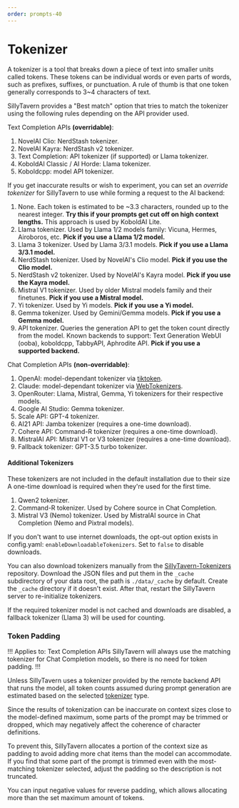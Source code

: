 ```yaml
---
order: prompts-40
---
```


# Tokenizer

A tokenizer is a tool that breaks down a piece of text into smaller units called tokens. These tokens can be individual words or even parts of words, such as prefixes, suffixes, or punctuation. A rule of thumb is that one token generally corresponds to 3~4 characters of text.

SillyTavern provides a "Best match" option that tries to match the tokenizer using the following rules depending on the API provider used.

Text Completion APIs **(overridable)**:

1. NovelAI Clio: NerdStash tokenizer.
2. NovelAI Kayra: NerdStash v2 tokenizer.
3. Text Completion: API tokenizer (if supported) or Llama tokenizer.
4. KoboldAI Classic / AI Horde: Llama tokenizer.
5. Koboldcpp: model API tokenizer.

If you get inaccurate results or wish to experiment, you can set an _override tokenizer_ for SillyTavern to use while forming a request to the AI backend:

1. None. Each token is estimated to be ~3.3 characters, rounded up to the nearest integer. **Try this if your prompts get cut off on high context lengths.** This approach is used by KoboldAI Lite.
2. Llama tokenizer. Used by Llama 1/2 models family: Vicuna, Hermes, Airoboros, etc. **Pick if you use a Llama 1/2 model.**
3. Llama 3 tokenizer. Used by Llama 3/3.1 models. **Pick if you use a Llama 3/3.1 model.**
4. NerdStash tokenizer. Used by NovelAI's Clio model. **Pick if you use the Clio model.**
5. NerdStash v2 tokenizer. Used by NovelAI's Kayra model. **Pick if you use the Kayra model.**
6. Mistral V1 tokenizer. Used by older Mistral models family and their finetunes. **Pick if you use a Mistral model.**
7. Yi tokenizer. Used by Yi models. **Pick if you use a Yi model.**
8. Gemma tokenizer. Used by Gemini/Gemma models. **Pick if you use a Gemma model.**
9. API tokenizer. Queries the generation API to get the token count directly from the model. Known backends to support: Text Generation WebUI (ooba), koboldcpp, TabbyAPI, Aphrodite API. **Pick if you use a supported backend.**

Chat Completion APIs **(non-overridable)**:

1. OpenAI: model-dependant tokenizer via [tiktoken](https://github.com/openai/tiktoken).
2. Claude: model-dependant tokenizer via [WebTokenizers](https://github.com/mlc-ai/tokenizers-cpp).
3. OpenRouter: Llama, Mistral, Gemma, Yi tokenizers for their respective models.
4. Google AI Studio: Gemma tokenizer.
5. Scale API: GPT-4 tokenizer.
6. AI21 API: Jamba tokenizer (requires a one-time download).
7. Cohere API: Command-R tokenizer (requires a one-time download).
8. MistralAI API: Mistral V1 or V3 tokenizer (requires a one-time download).
9. Fallback tokenizer: GPT-3.5 turbo tokenizer.

#### Additional Tokenizers

These tokenizers are not included in the default installation due to their size A one-time download is required when they're used for the first time.

1. Qwen2 tokenizer.
2. Command-R tokenizer. Used by Cohere source in Chat Completion.
3. Mistral V3 (Nemo) tokenizer. Used by MistralAI source in Chat Completion (Nemo and Pixtral models).

If you don't want to use internet downloads, the opt-out option exists in config.yaml: `enableDownloadableTokenizers`. Set to `false` to disable downloads.

You can also download tokenizers manually from the [SillyTavern-Tokenizers](https://github.com/SillyTavern/SillyTavern-Tokenizers) repository. Download the JSON files and put them in the `_cache` subdirectory of your data root, the path is `./data/_cache` by default. Create the `_cache` directory if it doesn't exist. After that, restart the SillyTavern server to re-initialize tokenizers.

If the required tokenizer model is not cached and downloads are disabled, a fallback tokenizer (Llama 3) will be used for counting.

### Token Padding

!!! Applies to: Text Completion APIs
SillyTavern will always use the matching tokenizer for Chat Completion models, so there is no need for token padding.
!!!

Unless SillyTavern uses a tokenizer provided by the remote backend API that runs the model, all token counts assumed during prompt generation are estimated based on the selected [tokenizer](#tokenizer) type.

Since the results of tokenization can be inaccurate on context sizes close to the model-defined maximum, some parts of the prompt may be trimmed or dropped, which may negatively affect the coherence of character definitions.

To prevent this, SillyTavern allocates a portion of the context size as padding to avoid adding more chat items than the model can accommodate. If you find that some part of the prompt is trimmed even with the most-matching tokenizer selected, adjust the padding so the description is not truncated.

You can input negative values for reverse padding, which allows allocating more than the set maximum amount of tokens.
